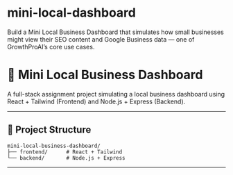 # mini-local-dashboard
Build a Mini Local Business Dashboard that simulates how small businesses might view their SEO content and Google Business data — one of GrowthProAI’s core use cases.

# 🚀 Mini Local Business Dashboard

A full-stack assignment project simulating a local business dashboard using React + Tailwind (Frontend) and Node.js + Express (Backend).

---

## 📁 Project Structure

```
mini-local-business-dashboard/
├── frontend/      # React + Tailwind
└── backend/       # Node.js + Express
```

---

